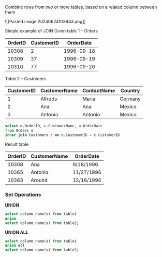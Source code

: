 Combine rows from two or more tables, based on a related column between them

![[Pasted image 20240624103943.png]]

Simple example of JOIN
Given table 1 - Orders

| OrderID | CustomerID | OrderDate  |
| ------- | ---------- | ---------- |
| 10308   | 2          | 1996-09-18 |
| 10309   | 37         | 1996-09-19 |
| 10310   | 77         | 1996-09-20 |

Table 2 - Customers

| CustomerID | CustomerName | ContactName | Country |
| ---------- | ------------ | ----------- | ------- |
| 1          | Alfreds      | Maria       | Germany |
| 2          | Ana          | Ana         | Mexico  |
| 3          | Antonio      | Antonio     | Mexico  |

```sql
select o.OrderID, c.CustomerName, o.OrderDate
from Orders o
inner join Customers c on o.CustomerID = c.CustomerID
```

Result table

| OrderID | CustomerName | OrderDate  |
| ------- | ------------ | ---------- |
| 10308   | Ana          | 9/18/1996  |
| 10365   | Antonio      | 11/27/1996 |
| 10383   | Around       | 12/16/1996 |

### Set Operations
**UNION**
```Sql
select column_name(s) from table1
union
select column_name(s) from table2;
```

**UNION ALL**
```Sql
select column_name(s) from table1
union all
select column_name(s) from table2;
```